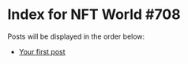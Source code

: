 # Index for NFT World #708
Posts will be displayed in the order below:

- [Your first post](./001-first.md)

